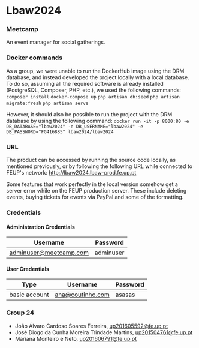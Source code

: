 # Lbaw2024

### Meetcamp

An event manager for social gatherings.

### Docker commands

As a group, we were unable to run the DockerHub image using the DRM database, and instead developed the project locally with a local database. To do so, assuming all the required software is already installed (PostgreSQL, Composer, PHP, etc.), we used the following commands:
`composer install`
`docker-compose up`
`php artisan db:seed`
`php artisan migrate:fresh`
`php artisan serve`

However, it should also be possible to run the project with the DRM database by using the following command:
`docker run -it -p 8000:80 -e DB_DATABASE="lbaw2024" -e DB_USERNAME="lbaw2024" -e DB_PASSWORD="FG416885" lbaw2024/lbaw2024`

### URL

The product can be accessed by running the source code locally, as mentioned previously, or by following the following URL while connected to FEUP's network: http://lbaw2024.lbaw-prod.fe.up.pt  

Some features that work perfectly in the local version somehow get a server error while on the FEUP production server. These include deleting events, buying tickets for events via PayPal and some of the formatting.

### Credentials

#### Administration Credentials

| Username | Password |
| -------- | -------- |
| adminuser@meetcamp.com| adminuser |

#### User Credentials

| Type          | Username  | Password |
| ------------- | --------- | -------- |
| basic account | ana@coutinho.com   | asasas |

### Group 24

* João Álvaro Cardoso Soares Ferreira, up201605592@fe.up.pt
* José Diogo da Cunha Moreira Trindade Martins, up201504761@fe.up.pt
* Mariana Monteiro e Neto, up201606791@fe.up.pt
